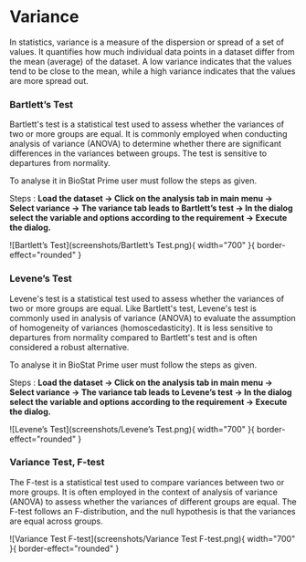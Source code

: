 # Variance

In statistics, variance is a measure of the dispersion or spread of a set of values. It quantifies how much individual data points in a dataset differ from the mean (average) of the dataset. A low variance indicates that the values tend to be close to the mean, while a high variance indicates that the values are more spread out.

### Bartlett’s Test

Bartlett's test is a statistical test used to assess whether the variances of two or more groups are equal. It is commonly employed when conducting analysis of variance (ANOVA) to determine whether there are significant differences in the variances between groups. The test is sensitive to departures from normality.

To analyse it in BioStat Prime user must follow the steps as given.

Steps
: __Load the dataset -> Click on the analysis tab in main menu -> Select variance -> The variance tab leads to Bartlett’s test -> In the dialog select the variable and options according to the requirement -> Execute the dialog.__

![Bartlett’s Test](screenshots/Bartlett’s Test.png){ width="700" }{ border-effect="rounded" }

### Levene’s Test

Levene's test is a statistical test used to assess whether the variances of two or more groups are equal. Like Bartlett's test, Levene's test is commonly used in analysis of variance (ANOVA) to evaluate the assumption of homogeneity of variances (homoscedasticity). It is less sensitive to departures from normality compared to Bartlett's test and is often considered a robust alternative.

To analyse it in BioStat Prime user must follow the steps as given.

Steps
: __Load the dataset -> Click on the analysis tab in main menu -> Select variance -> The variance tab leads to Levene’s test -> In the dialog select the variable and options according to the requirement -> Execute the dialog.__

![Levene’s Test](screenshots/Levene’s Test.png){ width="700" }{ border-effect="rounded" }

### Variance Test, F-test

The F-test is a statistical test used to compare variances between two or more groups. It is often employed in the context of analysis of variance (ANOVA) to assess whether the variances of different groups are equal. The F-test follows an F-distribution, and the null hypothesis is that the variances are equal across groups.

![Variance Test F-test](screenshots/Variance Test F-test.png){ width="700" }{ border-effect="rounded" }

